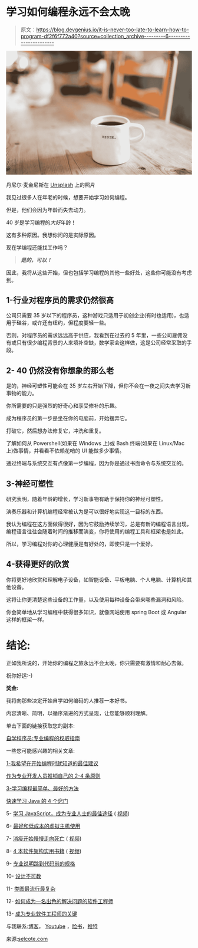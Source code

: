 # 学习如何编程永远不会太晚

> 原文：<https://blog.devgenius.io/it-is-never-too-late-to-learn-how-to-program-df2f6f772a40?source=collection_archive---------6----------------------->

![](img/d983f3f0463a85ce95060bff6d719eeb.png)

丹尼尔·麦金尼斯在 [Unsplash](https://unsplash.com?utm_source=medium&utm_medium=referral) 上的照片

我见过很多人在年老的时候，想要开始学习如何编程。

但是，他们会因为年龄而失去动力。

40 岁是学习编程的*大好*年龄！

这有多种原因。我想你问的是实际原因。

现在学编程还能找工作吗？

> ***是的，可以！***

因此，我将从这些开始，但也包括学习编程的其他一些好处，这些你可能没有考虑到。

## 1-行业对程序员的需求仍然很高

公司只需要 35 岁以下的程序员，这种游戏只适用于初创企业(有时也适用)，也适用于硅谷，或许还有纽约，但程度要轻一些。

否则，对程序员的需求远远高于供应，我看到在过去的 5 年里，一些公司雇佣没有或只有很少编程背景的人来填补空缺，数学家会这样做，这是公司经常采取的手段。

## 2- 40 仍然没有你想象的那么老

是的，神经可塑性可能会在 35 岁左右开始下降，但你不会在一夜之间失去学习新事物的能力。

你所需要的只是强烈的好奇心和享受修补的乐趣。

成为程序员的第一步是坐在你的电脑前，开始摆弄它。

打破它，然后想办法修复它，冲洗和重复。

了解如何从 Powershell(如果在 Windows 上)或 Bash 终端(如果在 Linux/Mac 上)做事情，并看看不依赖花哨的 UI 能做多少事情。

通过终端与系统交互有点像第一步编程，因为你是通过书面命令与系统交互的。

## 3-神经可塑性

研究表明，随着年龄的增长，学习新事物有助于保持你的神经可塑性。

演奏乐器和计算机编程经常被认为是可以很好地实现这一目标的东西。

我认为编程在这方面做得很好，因为它鼓励持续学习，总是有新的编程语言出现，编程语言往往会随着时间的推移而演变，你将使用的编程工具和框架也是如此。

所以，学习编程对你的心理健康是有好处的，即使只是一个爱好。

## 4-获得更好的欣赏

你将更好地欣赏和理解电子设备，如智能设备、平板电脑、个人电脑、计算机和其他设备。

这将让你更清楚这些设备的工作量，以及使用每种设备会带来哪些漏洞和风险。

你会简单地从学习编程中获得很多知识，就像网站使用 spring Boot 或 Angular 这样的框架一样。

# 结论:

正如我所说的，开始你的编程之旅永远不会太晚，你只需要有激情和耐心去做。

祝你好运:-)

**奖金:**

我将向那些决定开始自学如何编码的人推荐一本好书。

内容清晰、简明，以循序渐进的方式呈现，让您能够顺利理解。

单击下面的链接获取您的副本:

[自学程序员:专业编程的权威指南](https://amzn.to/2HKwDRZ)

一些您可能感兴趣的相关文章:

[1-我希望在开始编程时就知道的最佳建议](https://selcote.com/2020/09/30/the-best-advice-i-wish-i-know-when-i-start-programming/)

[作为专业开发人员推销自己的 2-4 条原则](https://selcote.com/2020/09/24/4-principales-to-market-yourself-as-a-professional-developer/)

[3-学习编程最简单、最好的方法](https://selcote.com/2020/09/19/the-easy-and-best-way-to-learn-programming/)

[快速学习 Java 的 4 个窍门](https://selcote.com/2020/09/01/tricks-to-learning-java-quickly/)

5- [学习 JavaScript，成为专业人士的最佳途径](https://selcote.com/2020/08/25/the-best-way-to-learn-javascriptand-become-a-professional/) ( [视频](https://www.youtube.com/watch?v=VE116PwsbCg))

6- [最好和低成本的虚拟主机使用](https://selcote.com/2020/08/21/the-best-and-low-cost-web-hosting-to-use/)

7- [消瘦开始慢慢走向死亡](https://selcote.com/2020/08/19/angular-start-to-slowly-dying/) ( [视频](https://www.youtube.com/watch?v=iWLRpanlBjY&t=29s))

8- [4 本软件架构实用书籍](https://selcote.com/2020/08/12/4-practical-books-for-software-architecture/) ( [视频](https://www.youtube.com/watch?v=RWnI7z7NhAk))

9- [专业说明跳到代码前的规格](https://selcote.com/2020/07/28/professional-illustrate-the-specifications-before-jumping-to-code/)

10- [设计不可教](https://selcote.com/2020/06/17/the-design-cannot-be-taught/)

11- [类图最流行最复杂](https://selcote.com/2020/06/12/class-diagram-is-the-most-popular-and-complex/)

12- [如何成为一名出色的解决问题的软件工程师](https://selcote.com/2020/05/30/how-to-be-a-great-problem-solver-software-engineer/)

13- [成为专业软件工程师的关键](https://selcote.com/2020/05/29/the-key-to-becoming-a-professional-software-engineer/)

与我联系:[博客](https://selcote.com/)， [Youtube](https://www.youtube.com/channel/UCU_LhClyNOtEQw7R0q9ovoQ?view_as=subscriber) ，[脸书](https://www.facebook.com/zelakioui)，[推特](https://twitter.com/zelakioui)

来源:[selcote.com](https://selcote.com/2020/10/07/it-is-never-too-late-to-learn-how-to-program/)